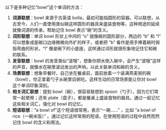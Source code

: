 以下是多种记忆“bowl”这个单词的方法：
1. **词源联想**：bowl 来源于古英语 bolla，最初可能指圆形的容器。可以联想，从古至今，人们一直使用类似碗这样圆形的器具来盛装食物等，这种用途的延续就像词源的传承，帮助记住 bowl 表示“碗”的含义。
2. **词形联想**：单词 bowl 形状上中间的 “o” 就像碗的圆形部分，两边的 “b” 和 “l” 可以想象成是碗口边缘微微向外扩的样子，或者把 “b” 看作是用手捧着碗时拇指弯曲的形状，“l” 像是碗下的小底座，这样通过词形就很形象地记住它和碗的联系。
3. **发音联想**：bowl 的发音类似“波哦”，想象你把水倒入碗中，会产生“波哦”这样的声音，就像水在碗里波动发出的声响，以此关联单词和碗的含义。
4. **场景联想**：想象早餐时，自己坐在餐桌前，面前放着一个装满燕麦粥的碗（bowl），你正拿着勺子从碗里舀粥吃。这样生动的日常场景能让你对 bowl 这个单词印象深刻。
5. **相关词汇联想**：提到 bowl（碗），很容易联想到 spoon（勺子），因为它们常常一起使用；还有 plate（盘子），都是餐桌上盛装食物的器具。通过一起记忆这些相关词汇，强化对 bowl 的记忆。
6. **短语联想**：“a bowl of”这个短语很常用，表示“一碗……” ，比如 “a bowl of rice（一碗米饭）” 。通过记忆这样常用的短语，在使用短语的过程中自然而然记住 bowl 的含义和用法。 